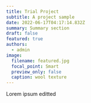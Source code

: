 ```yaml
---
title: Trial Project
subtitle: A project sample
date: 2022-06-17T04:17:14.832Z
summary: Summary section
draft: false
featured: true
authors:
  - admin
image:
  filename: featured.jpg
  focal_point: Smart
  preview_only: false
  caption: wool texture
---
```

Lorem ipsum editted